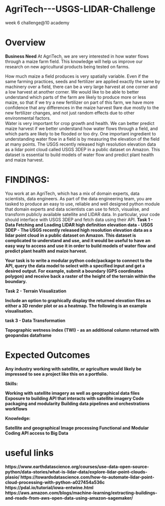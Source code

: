 # AgriTech---USGS-LIDAR-Challenge

week 6 challenge@10 academy

<h1>Overview</h1>
<b>Business Need</b>
At AgriTech, we are very interested in how water flows through a maize farm field. This knowledge will help us improve our research on new agricultural products being tested on farms.

How much maize a field produces is very spatially variable. Even if the same farming practices, seeds and fertilizer are applied exactly the same by machinery over a field, there can be a very large harvest at one corner and a low harvest at another corner.  We would like to be able to better understand which parts of the farm are likely to produce more or less maize, so that if we try a new fertilizer on part of this farm, we have more confidence that any differences in the maize harvest 9are due mostly to the new fertilizer changes, and not just random effects due to other environmental factors.  
Water is very important for crop growth and health.  We can better predict maize harvest if we better understand how water flows through a field, and which parts are likely to be flooded or too dry. One important ingredient to understanding water flow in a field is by measuring the elevation of the field at many points. The USGS recently released high resolution elevation data as a lidar point cloud called USGS 3DEP in a public dataset on Amazon. This dataset is essential to build models of water flow and predict plant health and maize harvest. 

<h1>FINDINGS:</h1>

You work at an AgriTech, which has a mix of domain experts, data scientists, data engineers. As part of the data engineering team, you are tasked to produce an easy to use, reliable and well designed python module that domain experts and data scientists can use to fetch, visualise, and transform publicly available satellite and LIDAR data. In particular, your code should interface with USGS 3DEP and fetch data using their API.
<b>Task 1 - Data Fetching and Loading<b/>
LIDAR high definition elevation data - USGS 3DEP - The USGS recently released high resolution elevation data as a lidar point cloud in a public dataset on Amazon. This dataset is complicated to understand and use, and it would be useful to have an easy way to access and use it in order to build models of water flow and predict plant health and maize harvest. 

Your task is to write a modular python code/package to connect to the API, query the data model to select with  a specified input and get a desired output. For example, submit a boundary (GPS coordinates polygon) and receive back a raster of the height of the terrain within the boundary. 

<b>Task 2 - Terrain Visualization</b>
	
Include an option to graphically display the returned elevation files as either a 3D render plot or as a heatmap. The following is an example visualisation.

<b>task 3 - Data Transformation </b>

Topographic wetness index (TWI) - as an additional column returned with geopandas dataframe

<h1>Expected Outcomes</h1>
Any industry working with satellite, or agriculture would likely be impressed to see a project like this on a portfolio.

<b>Skills:</b>
	
Working with satellite imagery as well as geographical data files
Exposure to building API that interacts with satellite imagery
Code packaging and modularity
Building data pipelines and orchestrations workflows


<b>Knowledge:</b>
	
Satellite and geographical Image processing 
Functional and Modular Coding
API access to Big Data

<h1> useful links </h1>
https://www.earthdatascience.org/courses/use-data-open-source-python/data-stories/what-is-lidar-data/explore-lidar-point-clouds-plasio/
https://towardsdatascience.com/how-to-automate-lidar-point-cloud-processing-with-python-a027454a536c
https://pdal.io/tutorial/iowa-entwine.html
	https://aws.amazon.com/blogs/machine-learning/extracting-buildings-and-roads-from-aws-open-data-using-amazon-sagemaker/
